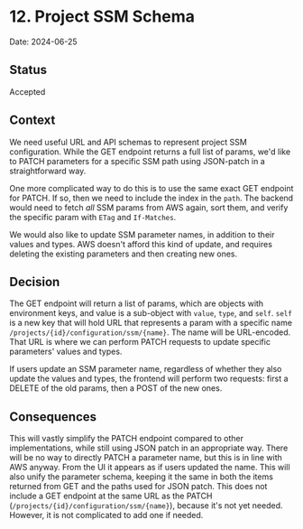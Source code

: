 # 12. Project SSM Schema

Date: 2024-06-25

## Status

Accepted

## Context

We need useful URL and API schemas to represent project SSM configuration.
While the GET endpoint returns a full list of params, we'd like to PATCH
parameters for a specific SSM path using JSON-patch in a straightforward way.

One more complicated way to do this is to use the same exact GET endpoint for
PATCH. If so, then we need to include the index in the `path`. The backend
would need to fetch _all_ SSM params from AWS again, sort them, and verify
the specific param with `ETag` and `If-Matches`.

We would also like to update SSM parameter names, in addition to their values
and types. AWS doesn't afford this kind of update, and requires deleting the
existing parameters and then creating new ones.

## Decision

The GET endpoint will return a list of params, which are objects with environment
keys, and value is a sub-object with `value`, `type`, and `self`. `self`
is a new key that will hold URL that represents a param with a specific name
`/projects/{id}/configuration/ssm/{name}`. The name will be URL-encoded. That
URL is where we can perform PATCH requests to update specific parameters' values
and types.

If users update an SSM parameter name, regardless of whether they also update
the values and types, the frontend will perform two requests: first a DELETE
of the old params, then a POST of the new ones.

## Consequences

This will vastly simplify the PATCH endpoint compared to other implementations,
while still using JSON patch in an appropriate way. There will be no way to
directly PATCH a parameter name, but this is in line with AWS anyway. From the
UI it appears as if users updated the name. This will also unify the parameter
schema, keeping it the same in both the items returned from GET and the paths
used for JSON patch. This does not include a GET endpoint at the same URL as the
PATCH (`/projects/{id}/configuration/ssm/{name}`), because it's not yet needed.
However, it is not complicated to add one if needed.
